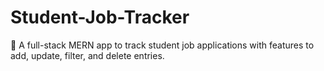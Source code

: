 # Student-Job-Tracker
🎯 A full-stack MERN app to track student job applications with features to add, update, filter, and delete entries.
